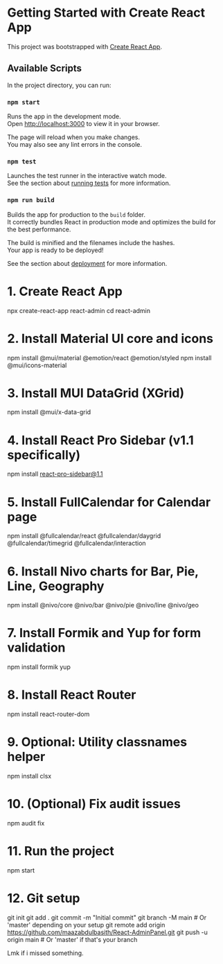 # Getting Started with Create React App

This project was bootstrapped with [Create React App](https://github.com/facebook/create-react-app).

## Available Scripts

In the project directory, you can run:

### `npm start`

Runs the app in the development mode.\
Open [http://localhost:3000](http://localhost:3000) to view it in your browser.

The page will reload when you make changes.\
You may also see any lint errors in the console.

### `npm test`

Launches the test runner in the interactive watch mode.\
See the section about [running tests](https://facebook.github.io/create-react-app/docs/running-tests) for more information.

### `npm run build`

Builds the app for production to the `build` folder.\
It correctly bundles React in production mode and optimizes the build for the best performance.

The build is minified and the filenames include the hashes.\
Your app is ready to be deployed!

See the section about [deployment](https://facebook.github.io/create-react-app/docs/deployment) for more information.

# 1. Create React App
npx create-react-app react-admin
cd react-admin

# 2. Install Material UI core and icons
npm install @mui/material @emotion/react @emotion/styled
npm install @mui/icons-material

# 3. Install MUI DataGrid (XGrid)
npm install @mui/x-data-grid

# 4. Install React Pro Sidebar (v1.1 specifically)
npm install react-pro-sidebar@1.1

# 5. Install FullCalendar for Calendar page
npm install @fullcalendar/react @fullcalendar/daygrid @fullcalendar/timegrid @fullcalendar/interaction

# 6. Install Nivo charts for Bar, Pie, Line, Geography
npm install @nivo/core @nivo/bar @nivo/pie @nivo/line @nivo/geo

# 7. Install Formik and Yup for form validation
npm install formik yup

# 8. Install React Router
npm install react-router-dom

# 9. Optional: Utility classnames helper
npm install clsx

# 10. (Optional) Fix audit issues
npm audit fix

# 11. Run the project
npm start

# 12. Git setup
git init
git add .
git commit -m "Initial commit"
git branch -M main   # Or 'master' depending on your setup
git remote add origin https://github.com/maazabdulbasith/React-AdminPanel.git
git push -u origin main   # Or 'master' if that's your branch

Lmk if i missed something.
